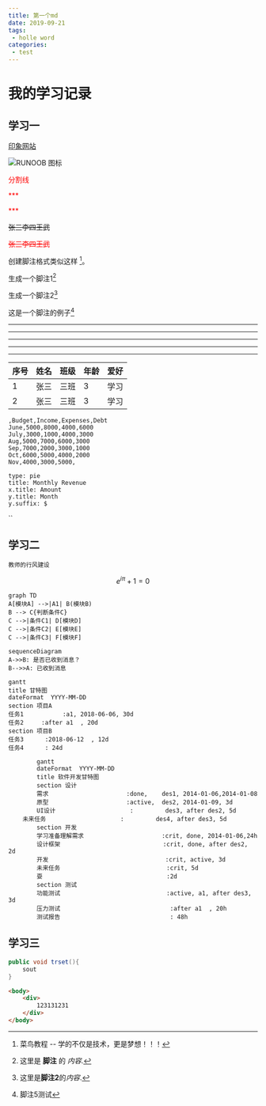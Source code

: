 ```yaml
---
title: 第一个md
date: 2019-09-21
tags:
 - holle word
categories: 
 - test
---
```



# 我的学习记录
## 学习一
[印象网站](https://yinxiang.com/new/hc/articles/%e5%8d%b0%e8%b1%a1%e7%ac%94%e8%ae%b0-markdown-%e5%85%a5%e9%97%a8%e6%8c%87%e5%8d%97/?utm_source=b1&utm_medium=b1&utm_term=sgls4)

![RUNOOB 图标](https://ss0.bdstatic.com/94oJfD_bAAcT8t7mm9GUKT-xh_/timg?image&quality=100&size=b4000_4000&sec=1587102212&di=811d7c42d1f07670c2379812c2844796&src=http://bbs.jooyoo.net/attachment/Mon_0905/24_65548_2835f8eaa933ff6.jpg "网图")


<p style="color:red">分割线</p>

<p style="color:red">***</p>

<m style="color:red">***</m>

~~张三李四王武~~

<d style="color:red">~~张三李四王武~~</d>

创建脚注格式类似这样 [^TTT]。

[^TTT]: 菜鸟教程 -- 学的不仅是技术，更是梦想！！！

生成一个脚注1[^3]

[^3]: 这里是 **脚注** 的 *内容*.

生成一个脚注2[^foot]

[^foot]: 这里是**脚注2**的*内容*.

这是一个脚注的例子[^1]

[^1]: 脚注5测试

***
* * *

*****

- - -

----------

| 序号 | 姓名 | 班级 | 年龄 | 爱好 |
| --- | --- | --- | --- | --- |
| 1 | 张三 | 三班 | 3 | 学习 |
| 2 | 张三 | 三班 | 3 | 学习 |

```chart
,Budget,Income,Expenses,Debt
June,5000,8000,4000,6000
July,3000,1000,4000,3000
Aug,5000,7000,6000,3000
Sep,7000,2000,3000,1000
Oct,6000,5000,4000,2000
Nov,4000,3000,5000,

type: pie
title: Monthly Revenue
x.title: Amount
y.title: Month
y.suffix: $
```
``

## 学习二
`教师的行风建设`
```math
e^{i\pi} + 1 = 0
```
```mermaid
graph TD
A[模块A] -->|A1| B(模块B)
B --> C{判断条件C}
C -->|条件C1| D[模块D]
C -->|条件C2| E[模块E]
C -->|条件C3| F[模块F]
```
```mermaid
sequenceDiagram
A->>B: 是否已收到消息？
B-->>A: 已收到消息
```
```mermaid
gantt
title 甘特图
dateFormat  YYYY-MM-DD
section 项目A
任务1           :a1, 2018-06-06, 30d
任务2     :after a1  , 20d
section 项目B
任务3      :2018-06-12  , 12d
任务4      : 24d
```

```mermaid
        gantt
        dateFormat  YYYY-MM-DD
        title 软件开发甘特图
        section 设计
        需求                      :done,    des1, 2014-01-06,2014-01-08
        原型                      :active,  des2, 2014-01-09, 3d
        UI设计                     :         des3, after des2, 5d
    未来任务                     :         des4, after des3, 5d
        section 开发
        学习准备理解需求                      :crit, done, 2014-01-06,24h
        设计框架                             :crit, done, after des2, 2d
        开发                                 :crit, active, 3d
        未来任务                              :crit, 5d
        耍                                   :2d
        section 测试
        功能测试                              :active, a1, after des3, 3d
        压力测试                               :after a1  , 20h
        测试报告                               : 48h
```

## 学习三
```java
public void trset(){
    sout
}
```
```html
<body>
    <div>
        123131231
    </div>
</body>
```